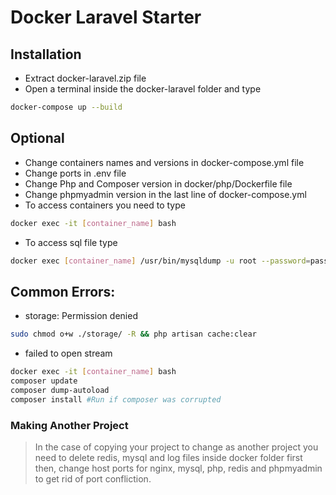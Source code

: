 # Docker Laravel Starter
## Installation

 - Extract docker-laravel.zip file 
 - Open a terminal inside the docker-laravel folder and type 
```sh
docker-compose up --build
```
 ## Optional
 - Change containers names and versions in docker-compose.yml file
 - Change ports in .env file
 - Change Php and Composer version in docker/php/Dockerfile file
 - Change phpmyadmin version in the last line of docker-compose.yml
 - To access containers you need to type
```sh
docker exec -it [container_name] bash
```
 - To access sql file type
```sh
docker exec [container_name] /usr/bin/mysqldump -u root --password=password [database_name] > [sql_file_name].sql
```

 ## Common Errors:
 - storage: Permission denied
```sh
sudo chmod o+w ./storage/ -R && php artisan cache:clear
```
 - failed to open stream
```sh
docker exec -it [container_name] bash
composer update
composer dump-autoload
composer install #Run if composer was corrupted 
```

### Making Another Project
> In the case of copying your project to change as another project you need to delete redis, mysql and log files inside docker folder first then, change host ports for nginx, mysql, php, redis and phpmyadmin to get rid of port confliction.
